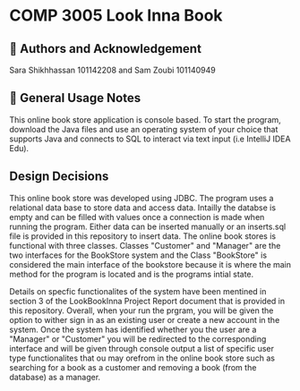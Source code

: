 # COMP 3005 Look Inna Book

## 👥 Authors and Acknowledgement 
Sara Shikhhassan 101142208 and Sam Zoubi 101140949

## 🚀 General Usage Notes
This online book store application is console based. To start the program, download the Java files and use an operating system of your choice
that supports Java and connects to SQL to interact via text input (i.e IntelliJ IDEA Edu). 

## Design Decisions
This online book store was developed using JDBC. The program uses a relational data base to store data and access data. Intailly the databse is empty and can be filled with values once a connection is made when running the program. Either data can be inserted manually or an inserts.sql file is provided in this repository to insert data. The online book stores is functional with three classes. Classes "Customer" and "Manager" are the two interfaces for the BookStore system and the Class "BookStore" is considered the main interface of the bookstore because it is where the main method for the program is located and is the programs intial state.

Details on specfic functionalites of the system have been mentined in section 3 of the LookBookInna Project Report document that is provided in this repository. Overall, when your run the prgram, you will be given the option to wither sign in as an existing user or create a new account in the system. Once the system has identified whether you the user are a "Manager" or "Customer" you will be redirected to the corresponding interface and will be given through console output a list of specific user type functionalites that ou may orefrom in the online book store such as searching for a book as a customer and removing a book (from the database) as a manager.





